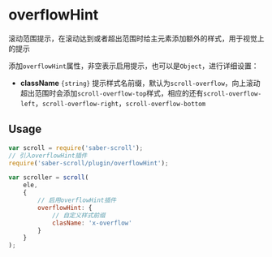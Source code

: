 overflowHint
===

滚动范围提示，在滚动达到或者超出范围时给主元素添加额外的样式，用于视觉上的提示

添加`overflowHint`属性，非空表示启用提示，也可以是`Object`，进行详细设置：

* **className** `{string}` 提示样式名前缀，默认为`scroll-overflow`，向上滚动超出范围时会添加`scroll-overflow-top`样式，相应的还有`scroll-overflow-left`，`scroll-overflow-right`，`scroll-overflow-bottom`

## Usage

```js
var scroll = require('saber-scroll');
// 引入overflowHint插件
require('saber-scroll/plugin/overflowHint');

var scroller = scroll(
    ele,
    {
        // 启用overflowHint插件
        overflowHint: {
            // 自定义样式前缀
            clasName: 'x-overflow'
        }
    }
);
```
